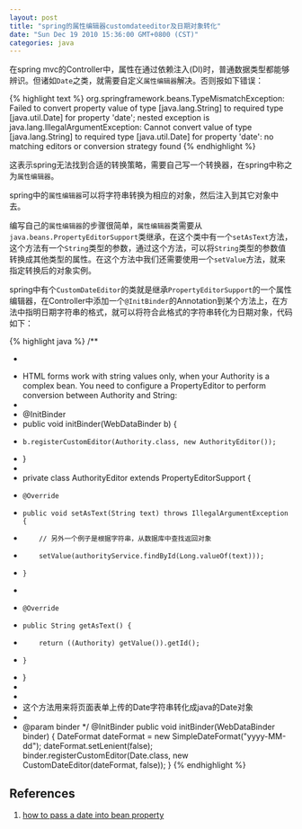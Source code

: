 ```yaml
---
layout: post
title: "spring的属性编辑器customdateeditor及日期对象转化"
date: "Sun Dec 19 2010 15:36:00 GMT+0800 (CST)"
categories: java
---
```


在spring mvc的Controller中，属性在通过依赖注入(DI)时，普通数据类型都能够辨识。但诸如`Date`之类，就需要自定义`属性编辑器`解决。否则报如下错误：

{% highlight text %}
org.springframework.beans.TypeMismatchException:
Failed to convert property value of type [java.lang.String] to required type
[java.util.Date] for property 'date'; nested exception is java.lang.IllegalArgumentException: Cannot convert value of type [java.lang.String] to required type [java.util.Date] for property 'date': no matching editors or conversion strategy found
{% endhighlight %}

这表示spring无法找到合适的转换策略，需要自己写一个转换器，在spring中称之为`属性编辑器`。

spring中的`属性编辑器`可以将字符串转换为相应的对象，然后注入到其它对象中去。

编写自己的`属性编辑器`的步骤很简单，`属性编辑器`类需要从`java.beans.PropertyEditorSupport`类继承，在这个类中有一个`setAsText`方法，这个方法有一个`String`类型的参数，通过这个方法，可以将`String`类型的参数值转换成其他类型的属性。在这个方法中我们还需要使用一个`setValue`方法，就来指定转换后的对象实例。

spring中有个`CustomDateEditor`的类就是继承`PropertyEditorSupport`的一个属性编辑器，在Controller中添加一个`@InitBinder`的Annotation到某个方法上，在方法中指明日期字符串的格式，就可以将符合此格式的字符串转化为日期对象，代码如下：


{% highlight java %}
/**
 * <pre>
 * HTML forms work with string values only, when your Authority is a complex bean. You need to configure a PropertyEditor to perform conversion between Authority and String:
 *
 * @InitBinder
 * public void initBinder(WebDataBinder b) {
 *     b.registerCustomEditor(Authority.class, new AuthorityEditor());
 * }
 *
 * private class AuthorityEditor extends PropertyEditorSupport {
 *     @Override
 *     public void setAsText(String text) throws IllegalArgumentException {
 *         // 另外一个例子是根据字符串，从数据库中查找返回对象
 *         setValue(authorityService.findById(Long.valueOf(text)));
 *     }
 *
 *     @Override
 *     public String getAsText() {
 *         return ((Authority) getValue()).getId();
 *     }
 * }
 * </pre>
 *
 * 这个方法用来将页面表单上传的Date字符串转化成java的Date对象
 *
 * @param binder
 */
@InitBinder
public void initBinder(WebDataBinder binder) {
    DateFormat dateFormat = new SimpleDateFormat("yyyy-MM-dd");
    dateFormat.setLenient(false);
    binder.registerCustomEditor(Date.class, new CustomDateEditor(dateFormat, false));
}
{% endhighlight %}

References
-----

1. [how to pass a date into bean property](http://www.mkyong.com/spring/spring-how-to-pass-a-date-into-bean-property-customdateeditor/)
